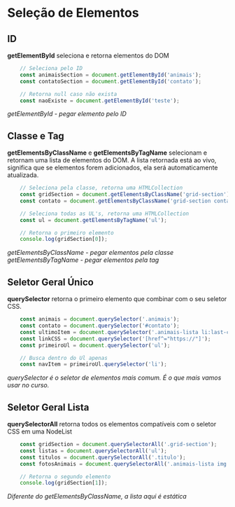 # Seleção de Elementos

## ID

**getElementById** seleciona e retorna elementos do DOM

```js
    // Seleciona pelo ID
    const animaisSection = document.getElementById('animais');
    const contatoSection = document.getElementById('contato');

    // Retorna null caso não exista
    const naoExiste = document.getElementById('teste');
```

*getElementById - pegar elemento pelo ID*

## Classe e Tag

**getElementsByClassName** e **getElementsByTagName**
selecionam e retornam uma lista de elementos do DOM. A lista
retornada está ao vivo, significa que se elementos forem
adicionados, ela será automaticamente atualizada.

```js
    // Seleciona pela classe, retorna uma HTMLCollection
    const gridSection = document.getElementsByClassName('grid-section');
    const contato = document.getElementsByClassName('grid-section contato');

    // Seleciona todas as UL's, retorna uma HTMLCollection
    const ul = document.getElementsByTagName('ul');

    // Retorna o primeiro elemento
    console.log(gridSection[0]);
```

*getElementsByClassName - pegar elementos pela classe*
*getElementsByTagName - pegar elementos pela tag*

## Seletor Geral Único

**querySelector** retorna o primeiro elemento que combinar com
o seu seletor CSS.

```js
    const animais = document.querySelector('.animais');
    const contato = document.querySelector('#contato');
    const ultimoItem = document.querySelector('.animais-lista li:last-child');
    const linkCSS = document.querySelector('[href^="https://"]');
    const primeiroUl = document.querySelector('ul');

    // Busca dentro do Ul apenas
    const navItem = primeiroUl.querySelector('li');
```

*querySelector é o seletor de*
*elementos mais comum.*
*É o que mais vamos usar no curso.*

## Seletor Geral Lista

**querySelectorAll** retorna todos os elementos compatíveis
com o seletor CSS em uma NodeList

```js
    const gridSection = document.querySelectorAll('.grid-section');
    const listas = document.querySelectorAll('ul');
    const titulos = document.querySelectorAll('.titulo');
    const fotosAnimais = document.querySelectorAll('.animais-lista img');

    // Retorna o segundo elemento
    console.log(gridSection[1]);
```

*Diferente do*
*getElementsByClassName, a lista*
*aqui é estática*